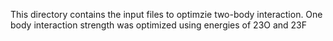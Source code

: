 This directory contains the input files to optimzie two-body interaction. 
One body interaction strength was optimized using energies of 23O and 23F
